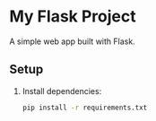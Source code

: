 # My Flask Project

A simple web app built with Flask.

## Setup
1. Install dependencies:
   ```bash
   pip install -r requirements.txt